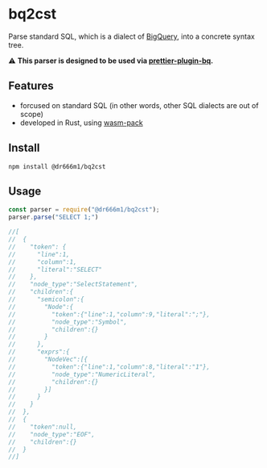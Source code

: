 # bq2cst
Parse standard SQL, which is a dialect of [BigQuery](https://cloud.google.com/bigquery), into a concrete syntax tree.

⚠️ **This parser is designed to be used via [prettier-plugin-bq](https://github.com/dr666m1/prettier-plugin-bq).**

## Features
- forcused on standard SQL (in other words, other SQL dialects are out of scope)
- developed in Rust, using [wasm-pack](https://github.com/rustwasm/wasm-pack)

## Install
```shell
npm install @dr666m1/bq2cst
```

## Usage
```javascript
const parser = require("@dr666m1/bq2cst");
parser.parse("SELECT 1;")

//[
//  {
//    "token": {
//      "line":1,
//      "column":1,
//      "literal":"SELECT"
//    },
//    "node_type":"SelectStatement",
//    "children":{
//      "semicolon":{
//        "Node":{
//          "token":{"line":1,"column":9,"literal":";"},
//          "node_type":"Symbol",
//          "children":{}
//        }
//      },
//      "exprs":{
//        "NodeVec":[{
//          "token":{"line":1,"column":8,"literal":"1"},
//          "node_type":"NumericLiteral",
//          "children":{}
//        }]
//      }
//    }
//  },
//  {
//    "token":null,
//    "node_type":"EOF",
//    "children":{}
//  }
//]
```
